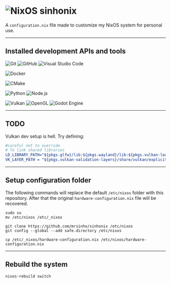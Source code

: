 # ![NixOS](https://a11ybadges.com/badge?logo=nixos) sinhonix 


A `configuration.nix` file made to customize my NixOS system for personal use.

---

## Installed development APIs and tools

![Git](https://a11ybadges.com/badge?logo=git)
![GitHub](https://a11ybadges.com/badge?logo=github)
![Visual Studio Code](https://a11ybadges.com/badge?logo=visualstudiocode)

![Docker](https://a11ybadges.com/badge?logo=docker)

![CMake](https://a11ybadges.com/badge?logo=cmake)

![Python](https://a11ybadges.com/badge?logo=python)
![Node.js](https://a11ybadges.com/badge?logo=nodedotjs)

![Vulkan](https://a11ybadges.com/badge?logo=vulkan)
![OpenGL](https://a11ybadges.com/badge?logo=opengl)
![Godot Engine](https://a11ybadges.com/badge?logo=godotengine)


---

## TODO

Vulkan dev setup is hell. Try defining:

```cmake
#careful not to override
# To link shared libraries
LD_LIBRARY_PATH="${pkgs.glfw}/lib:${pkgs.wayland}/lib:${pkgs.vulkan-loader}/lib:${pkgs.vulkan-validation-layers}/lib";
VK_LAYER_PATH = "${pkgs.vulkan-validation-layers}/share/vulkan/explicit_layer.d";
```

---

## Setup configuration folder

The following commands will replace the default `/etc/nixos` folder with this repository. After that the original `hardware-configuration.nix` file will be recovered.

```shell
sudo su
mv /etc/nixos /etc/_nixos

git clone https://github.com/mrsinho/sinhonix /etc/nixos
git config --global --add safe.directory /etc/nixos

cp /etc/_nixos/hardware-configuration.nix /etc/nixos/hardware-configuration.nix 
```

---

## Rebuild the system

```shell
nixos-rebuild switch
```
